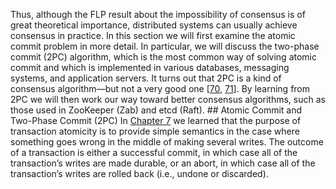Thus, although the FLP result about the impossibility of consensus is of great theoretical
importance, distributed systems can usually achieve consensus in practice. 
In this section we will first examine the atomic commit problem in more detail. In particular, we
will discuss the two-phase commit (2PC) algorithm, which is the most common way of solving atomic
commit and which is implemented in various databases, messaging systems, and application servers. It
turns out that 2PC is a kind of consensus algorithm—but not a very good one
[[70](ch09.html#Gray2006cu),
[71](ch09.html#Guerraoui1995bi)]. 
By learning from 2PC we will then work our way toward better consensus algorithms, such as those
used in ZooKeeper (Zab) and etcd (Raft). ## Atomic Commit and Two-Phase Commit (2PC) 
In [Chapter 7](ch07.html#ch_transactions) we learned that the purpose of transaction atomicity is to provide simple
semantics in the case where something goes wrong in the middle of making several writes. The outcome
of a transaction is either a successful commit, in which case all of the transaction’s writes are
made durable, or an abort, in which case all of the transaction’s writes are rolled back (i.e.,
undone or discarded).